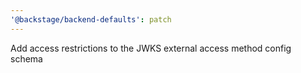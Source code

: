 ```yaml
---
'@backstage/backend-defaults': patch
---
```


Add access restrictions to the JWKS external access method config schema
